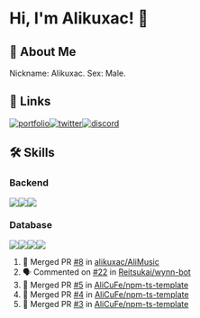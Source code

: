 # Hi, I'm Alikuxac! 👋
## 🚀 About Me
Nickname: Alikuxac.
Sex: Male.

## 🔗 Links
[![portfolio][portfolio-badge]][website-link][![twitter][twitter-badge]][twitter-link][![discord][discord-badge]][discord-link]

## 🛠 Skills
<!---### Frontend--->

### Backend
[![](https://img.shields.io/badge/C%23-239120?style=for-the-badge&logo=c-sharp&logoColor=white)]()[![](https://img.shields.io/badge/JavaScript-F7DF1E?style=for-the-badge&logo=javascript&logoColor=black)]()[![](https://img.shields.io/badge/TypeScript-007ACC?style=for-the-badge&logo=typescript&logoColor=white)]()
### Database
[![](https://img.shields.io/badge/MySQL-00000F?style=for-the-badge&logo=mysql&logoColor=white)]()[![](https://img.shields.io/badge/MongoDB-4EA94B?style=for-the-badge&logo=mongodb&logoColor=white)]()[![](https://img.shields.io/badge/PostgreSQL-316192?style=for-the-badge&logo=postgresql&logoColor=white)]()[![](https://img.shields.io/badge/Redis-D82C20?style=for-the-badge&logo=RedislogoColor=white)]()
<!---### Tools--->

<!---### Framework--->

<!--START_SECTION:activity-->
1. 🎉 Merged PR [#8](https://github.com/alikuxac/AliMusic/pull/8) in [alikuxac/AliMusic](https://github.com/alikuxac/AliMusic)
2. 🗣 Commented on [#22](https://github.com/Reitsukai/wynn-bot/issues/22) in [Reitsukai/wynn-bot](https://github.com/Reitsukai/wynn-bot)
3. 🎉 Merged PR [#5](https://github.com/AliCuFe/npm-ts-template/pull/5) in [AliCuFe/npm-ts-template](https://github.com/AliCuFe/npm-ts-template)
4. 🎉 Merged PR [#4](https://github.com/AliCuFe/npm-ts-template/pull/4) in [AliCuFe/npm-ts-template](https://github.com/AliCuFe/npm-ts-template)
5. 🎉 Merged PR [#3](https://github.com/AliCuFe/npm-ts-template/pull/3) in [AliCuFe/npm-ts-template](https://github.com/AliCuFe/npm-ts-template)
<!--END_SECTION:activity-->

<!--START_SECTION:waka-->
<!--END_SECTION:waka-->

<!--- Link definition --->
[website-link]: https://alikuxac.xyz/
[twitter-link]: https://twitter.com/alikuxac
[discord-link]: https://discord.gg/8yfv46W
[kofi-link]: https://ko-fi.com/alikuxac
[Facebook]: https://www.facebook.com/anikuxac

[Instagram]: https://www.instagram.com/alikuxac/

<!--- Badgee Imag --->
[portfolio-badge]: https://img.shields.io/badge/my_portfolio-000?style=for-the-badge&logo=ko-fi&logoColor=white
[twitter-badge]: https://img.shields.io/badge/twitter-1DA1F2?style=for-the-badge&logo=twitter&logoColor=white
[discord-badge]: https://img.shields.io/badge/Discord-7289DA?style=for-the-badge&logo=discord&logoColor=white
